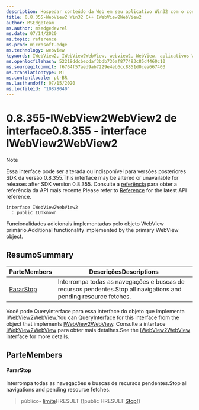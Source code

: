```yaml
---
description: Hospedar conteúdo da Web em seu aplicativo Win32 com o controle WebView2 do Microsoft Edge
title: 0.8.355-WebView2 Win32 C++ IWebView2WebView2
author: MSEdgeTeam
ms.author: msedgedevrel
ms.date: 07/14/2020
ms.topic: reference
ms.prod: microsoft-edge
ms.technology: webview
keywords: IWebView2, IWebView2WebView, webview2, WebView, aplicativos Win32, Win32, Edge
ms.openlocfilehash: 52218ddcbecdaf3bdb736af877493c85d4460c10
ms.sourcegitcommit: f6764f57aed9ab7229e4eb6cc8851d0cea667403
ms.translationtype: MT
ms.contentlocale: pt-BR
ms.lasthandoff: 07/15/2020
ms.locfileid: "10878040"
---
```

# <span data-ttu-id="688c1-104">0.8.355-IWebView2WebView2 de interface</span><span class="sxs-lookup"><span data-stu-id="688c1-104">0.8.355 - interface IWebView2WebView2</span></span> 

> [!NOTE]
> <span data-ttu-id="688c1-105">Essa interface pode ser alterada ou indisponível para versões posteriores SDK da versão 0.8.355.</span><span class="sxs-lookup"><span data-stu-id="688c1-105">This interface may be altered or unavailable for releases after SDK version 0.8.355.</span></span> <span data-ttu-id="688c1-106">Consulte a [referência](../../../webview2-api-reference.md) para obter a referência da API mais recente.</span><span class="sxs-lookup"><span data-stu-id="688c1-106">Please refer to [Reference](../../../webview2-api-reference.md) for the latest API reference.</span></span>

```
interface IWebView2WebView2
  : public IUnknown
```

<span data-ttu-id="688c1-107">Funcionalidades adicionais implementadas pelo objeto WebView primário.</span><span class="sxs-lookup"><span data-stu-id="688c1-107">Additional functionality implemented by the primary WebView object.</span></span>

## <span data-ttu-id="688c1-108">Resumo</span><span class="sxs-lookup"><span data-stu-id="688c1-108">Summary</span></span>

 <span data-ttu-id="688c1-109">Parte</span><span class="sxs-lookup"><span data-stu-id="688c1-109">Members</span></span>                        | <span data-ttu-id="688c1-110">Descrições</span><span class="sxs-lookup"><span data-stu-id="688c1-110">Descriptions</span></span>
--------------------------------|---------------------------------------------
[<span data-ttu-id="688c1-111">Parar</span><span class="sxs-lookup"><span data-stu-id="688c1-111">Stop</span></span>](#stop) | <span data-ttu-id="688c1-112">Interrompa todas as navegações e buscas de recursos pendentes.</span><span class="sxs-lookup"><span data-stu-id="688c1-112">Stop all navigations and pending resource fetches.</span></span>

<span data-ttu-id="688c1-113">Você pode QueryInterface para essa interface do objeto que implementa [IWebView2WebView](IWebView2WebView.md).</span><span class="sxs-lookup"><span data-stu-id="688c1-113">You can QueryInterface for this interface from the object that implements [IWebView2WebView](IWebView2WebView.md).</span></span> <span data-ttu-id="688c1-114">Consulte a interface [IWebView2WebView](IWebView2WebView.md) para obter mais detalhes.</span><span class="sxs-lookup"><span data-stu-id="688c1-114">See the [IWebView2WebView](IWebView2WebView.md) interface for more details.</span></span>

## <span data-ttu-id="688c1-115">Parte</span><span class="sxs-lookup"><span data-stu-id="688c1-115">Members</span></span>

#### <span data-ttu-id="688c1-116">Parar</span><span class="sxs-lookup"><span data-stu-id="688c1-116">Stop</span></span> 

<span data-ttu-id="688c1-117">Interrompa todas as navegações e buscas de recursos pendentes.</span><span class="sxs-lookup"><span data-stu-id="688c1-117">Stop all navigations and pending resource fetches.</span></span>

> <span data-ttu-id="688c1-118">público- [limite](#stop)HRESULT ()</span><span class="sxs-lookup"><span data-stu-id="688c1-118">public HRESULT [Stop](#stop)()</span></span>

